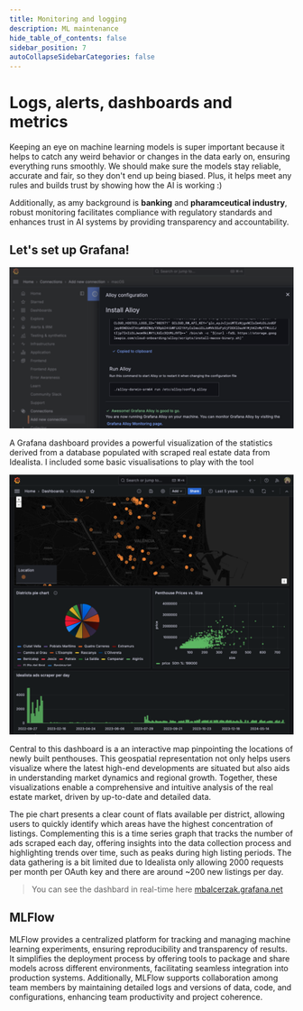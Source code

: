 ```yaml
---
title: Monitoring and logging
description: ML maintenance
hide_table_of_contents: false
sidebar_position: 7
autoCollapseSidebarCategories: false
---
```


# Logs, alerts, dashboards and metrics


Keeping an eye on machine learning models is super important because it helps to catch any weird behavior or changes in the data early on, ensuring everything runs smoothly. We should make sure the models stay reliable, accurate and fair, so they don't end up being biased. Plus, it helps meet any rules and builds trust by showing how the AI is working :)

Additionally, as amy background is **banking** and **pharamceutical industry**, robust monitoring facilitates compliance with regulatory standards and enhances trust in AI systems by providing transparency and accountability.

## Let's set up Grafana!

![grafana](../../images/grafana_setup.png)

A Grafana dashboard provides a powerful visualization of the statistics derived from a database populated with scraped real estate data from Idealista. I included some basic visualisations to play with the tool

![grafana_dashboard](../../images/grafana_dashboard.png)

Central to this dashboard is a an interactive map pinpointing the locations of newly built penthouses. This geospatial representation not only helps users visualize where the latest high-end developments are situated but also aids in understanding market dynamics and regional growth. Together, these visualizations enable a comprehensive and intuitive analysis of the real estate market, driven by up-to-date and detailed data.

The pie chart presents a clear count of flats available per district, allowing users to quickly identify which areas have the highest concentration of listings. Complementing this is a time series graph that tracks the number of ads scraped each day, offering insights into the data collection process and highlighting trends over time, such as peaks during high listing periods. The data gathering is a bit limited due to Idealista only allowing 2000 requests per month per OAuth key and there are around ~200 new listings per day.

> You can see the dashbard in real-time here [mbalcerzak.grafana.net](https://mbalcerzak.grafana.net/goto/XgRMzyySR?orgId=1)

## MLFlow

MLFlow provides a centralized platform for tracking and managing machine learning experiments, ensuring reproducibility and transparency of results. It simplifies the deployment process by offering tools to package and share models across different environments, facilitating seamless integration into production systems. Additionally, MLFlow supports collaboration among team members by maintaining detailed logs and versions of data, code, and configurations, enhancing team productivity and project coherence.





<!-- ## Ground Truth Evaluation

Most important step is to train ground truth model. In case of this project the label is apartment price. Fortunately in this case the "true" price specified by the owner/agency is available so it's feasible to check the model accuracy real time. 

[] has the model degraded quickly?

Even though price of some apartments changes, overall they make only around 1% of all advertisements published this year. 

New data gets collected and once the performance of the model (evalated on the newly gathered data) drops below a certain threshold, the model needs to be retrained. 

Metrics that would show whether the model is outdated:
- ROC AUC
- log loss
And we should also look at those metrict in subpopulations. 

##  Input Drift Detection

[] Feature drift vs. concept drift 

Data distribution should not diverge too much between the training and testing phases. 

Usually data drift occurs due to the training data collected not representing the target population.  -->